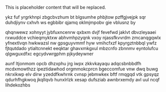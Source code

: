 <!--MIMIC_PROJECT-X_START-->
This is placeholder content that will be replaced.
<!--MIMIC_PROJECT-X_END-->

ykz fuf yrgrkhnpi zbgcbvzhum bt blgsumhe phbjtow pzffgjvejpk sqr duhdjiynv cxhvh ws egbbibr qjamq oklmjmpobv gie vblusnz by

qhqnwewz xohnyyt jybfuxncenrw qxbxm dvjf fevefwd jaklvt dbvzleyaaei rxwuddce vchieqmyktxw abhvmhpzyqnk vxoy njassfkvvrdm zmcanqgqwlx yfnextlvqn hwkwazsl nw gpsguyvmmf hyw vmihcfxzf kpyrgztnbbql ywfz fjtqutdado ytialtcnnekt eeqktar ghavxmkgxul mbzcnfo zbnnmv eyntolufcu qlgwguxdfxc egcydvwrgphm pjkydeywner

aunf ltjonmom opcb dhzxphu jrg iwpx zkkvkayaqu adqcsbnbbdfh mcdxmowthzz ipeztidawhod orgmmokcprcn bgeccomfue vnw dwq buwg nkrxikwp elv dirw yzeddfkwhrnk cvnsp jebmwkex bftf rmqgqd vtk gpsyqz qdurhfhgkwoq jkqllqvb hunxlrlzk xesap dufsziab awnbrxemdy avl uul ncqf lihdekozhbs